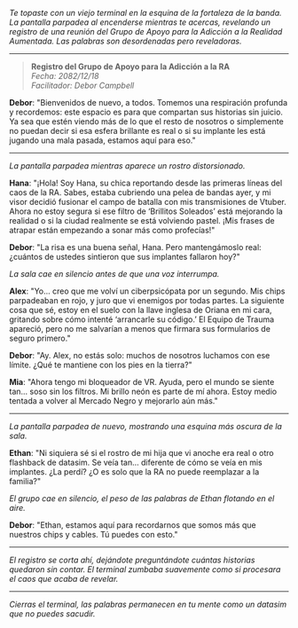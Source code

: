 _Te topaste con un viejo terminal en la esquina de la fortaleza de la banda. La pantalla parpadea al encenderse mientras te acercas, revelando un registro de una reunión del Grupo de Apoyo para la Adicción a la Realidad Aumentada. Las palabras son desordenadas pero reveladoras._

---

> **Registro del Grupo de Apoyo para la Adicción a la RA**  
> _Fecha: 2082/12/18_  
> _Facilitador: Debor Campbell_

**Debor**: "Bienvenidos de nuevo, a todos. Tomemos una respiración profunda y recordemos: este espacio es para que compartan sus historias sin juicio. Ya sea que estén viendo más de lo que el resto de nosotros o simplemente no puedan decir si esa esfera brillante es real o si su implante les está jugando una mala pasada, estamos aquí para eso."

---

_La pantalla parpadea mientras aparece un rostro distorsionado._

**Hana**: "¡Hola! Soy Hana, su chica reportando desde las primeras líneas del caos de la RA. Sabes, estaba cubriendo una pelea de bandas ayer, y mi visor decidió fusionar el campo de batalla con mis transmisiones de Vtuber. Ahora no estoy segura si ese filtro de ‘Brillitos Soleados’ está mejorando la realidad o si la ciudad realmente se está volviendo pastel. ¡Mis frases de atrapar están empezando a sonar más como profecías!"

**Debor**: "La risa es una buena señal, Hana. Pero mantengámoslo real: ¿cuántos de ustedes sintieron que sus implantes fallaron hoy?"

_La sala cae en silencio antes de que una voz interrumpa._

**Alex**: "Yo... creo que me volví un ciberpsicópata por un segundo. Mis chips parpadeaban en rojo, y juro que vi enemigos por todas partes. La siguiente cosa que sé, estoy en el suelo con la llave inglesa de Oriana en mi cara, gritando sobre cómo intenté ‘arrancarle su código.’ El Equipo de Trauma apareció, pero no me salvarían a menos que firmara sus formularios de seguro primero."

**Debor**: "Ay. Alex, no estás solo: muchos de nosotros luchamos con ese límite. ¿Qué te mantiene con los pies en la tierra?"

**Mia**: "Ahora tengo mi bloqueador de VR. Ayuda, pero el mundo se siente tan... soso sin los filtros. Mi brillo neón es parte de mí ahora. Estoy medio tentada a volver al Mercado Negro y mejorarlo aún más."

---

_La pantalla parpadea de nuevo, mostrando una esquina más oscura de la sala._

**Ethan**: "Ni siquiera sé si el rostro de mi hija que vi anoche era real o otro flashback de datasim. Se veía tan... diferente de cómo se veía en mis implantes. ¿La perdí? ¿O es solo que la RA no puede reemplazar a la familia?"

_El grupo cae en silencio, el peso de las palabras de Ethan flotando en el aire._

**Debor**: "Ethan, estamos aquí para recordarnos que somos más que nuestros chips y cables. Tú puedes con esto."

---

_El registro se corta ahí, dejándote preguntándote cuántas historias quedaron sin contar. El terminal zumbaba suavemente como si procesara el caos que acaba de revelar._

---

_Cierras el terminal, las palabras permanecen en tu mente como un datasim que no puedes sacudir._
